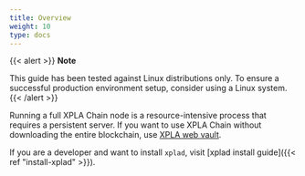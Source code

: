 ```yaml
---
title: Overview
weight: 10
type: docs
---
```


{{< alert >}}
**Note**

This guide has been tested against Linux distributions only. To ensure a successful production environment setup, consider using a Linux system.
{{< /alert >}}

Running a full XPLA Chain node is a resource-intensive process that requires a persistent server. If you want to use XPLA Chain without downloading the entire blockchain, use [XPLA web vault](https://vault.xpla.io/).

If you are a developer and want to install `xplad`, visit [xplad install guide]({{< ref "install-xplad" >}}).
